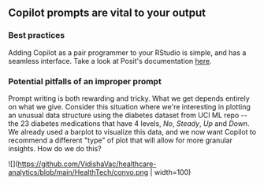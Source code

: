 ## Copilot prompts are vital to your output

### Best practices

Adding Copilot as a pair programmer to your RStudio is simple, and has a seamless interface. Take a look at Posit's documentation [here](https://docs.posit.co/ide/user/ide/guide/tools/copilot.html).

### Potential pitfalls of an improper prompt

Prompt writing is both rewarding and tricky. What we get depends entirely on what we give. 
Consider this situation where we're interesting in plotting an unusual data structure using the diabetes dataset from UCI ML repo -- the 23 diabetes medications that have 4 levels, _No_, _Steady_, _Up_ and _Down_.
We already used a barplot to visualize this data, and we now want Copilot to recommend a different "type" of plot that will allow for more granular insights. How do we do this?


![](https://github.com/VidishaVac/healthcare-analytics/blob/main/HealthTech/convo.png | width=100)



